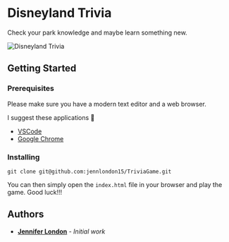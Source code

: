 # Disneyland Trivia

Check your park knowledge and maybe learn something new.

![Disneyland Trivia]("https://user-images.githubusercontent.com/46270669/56073717-c9c93e80-5d65-11e9-9895-9ddb26cf96b8.png)

## Getting Started

### Prerequisites

Please make sure you have a modern text editor and a web browser.

I suggest these applications 🤘

- [VSCode](https://code.visualstudio.com/)
- [Google Chrome](https://www.google.com/chrome/browser/)

### Installing

```git
git clone git@github.com:jennlondon15/TriviaGame.git
```

You can then simply open the `index.html` file in your browser and play the game. Good luck!!!

## Authors

- **[Jennifer London](https://github.com/jennlondon15)** - _Initial work_
